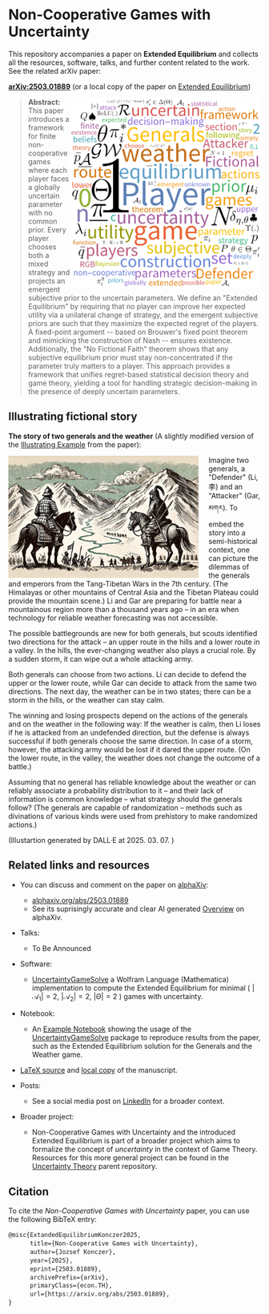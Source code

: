 # Non-Cooperative Games with Uncertainty

This repository accompanies a paper on **Extended Equilibrium** and collects all the resources, software, talks, and further content related to the work.
See the related arXiv paper:

[**arXiv:2503.01889**](https://arxiv.org/abs/2503.01889)
(or a local copy of the paper on [Extended Equilibrium](https://github.com/Konczer/UncertaintyTheory/raw/refs/heads/main/ExtendedEqilibrium/arXiv/pdf/2503.01889v1.pdf))


> <img align="right" src="WordFormulaCloud.png" alt="StatisticalGamesImage" width="380"> **Abstract:** This paper introduces a framework for finite non-cooperative games where each player faces a globally uncertain parameter with no common prior. Every player chooses both a mixed strategy and projects an emergent subjective prior to the uncertain parameters. We define an "Extended Equilibrium" by requiring that no player can improve her expected utility via a unilateral change of strategy, and the emergent subjective priors are such that they maximize the expected regret of the players. A fixed-point argument -- based on Brouwer's fixed point theorem and mimicking the construction of Nash -- ensures existence. Additionally, the "No Fictional Faith" theorem shows that any subjective equilibrium prior must stay non-concentrated if the parameter truly matters to a player. This approach provides a framework that unifies regret-based statistical decision theory and game theory, yielding a tool for handling strategic decision-making in the presence of deeply uncertain parameters.

## Illustrating fictional story

**The story of two generals and the weather**
(A slightly modified version of the [Illustrating Example](https://arxiv.org/pdf/2503.01889#section.2) from the paper):

<img align="left" src="GW.jpg" alt="StatisticalGamesImage" width="380" style="margin-right: 20px;">
Imagine two generals, a "Defender" (Li, 李) and an "Attacker" (Gar, མགར). To embed the story into a semi-historical context, one can picture the dilemmas of the generals and emperors from the Tang-Tibetan Wars in the 7th century. (The Himalayas or other mountains of Central Asia and the Tibetan Plateau could provide the mountain scene.)
Li and Gar are preparing for battle near a mountainous region more than a thousand years ago – in an era when technology for reliable weather forecasting was not accessible.

The possible battlegrounds are new for both generals, but scouts identified two directions for the attack – an upper route in the hills and a lower route in a valley.
In the hills, the ever-changing weather also plays a crucial role. By a sudden storm, it can wipe out a whole attacking army.

Both generals can choose from two actions. Li can decide to defend the upper or the lower route, while Gar can decide to attack from the same two directions. The next day, the weather can be in two states; there can be a storm in the hills, or the weather can stay calm.

The winning and losing prospects depend on the actions of the generals and on the weather in the following way:
If the weather is calm, then Li loses if he is attacked from an undefended direction, but the defense is always successful if both generals choose the same direction.
In case of a storm, however, the attacking army would be lost if it dared the upper route. (On the lower route, in the valley, the weather does not change the outcome of a battle.)

Assuming that no general has reliable knowledge about the weather or can reliably associate a probability distribution to it – and their lack of information is common knowledge – what strategy should the generals follow?
(The generals are capable of randomization – methods such as divinations of various kinds were used from prehistory to make randomized actions.)

(Illustartion generated by DALL·E at 2025. 03. 07. )

## Related links and resources

- You can discuss and comment on the paper on [alphaXiv](https://www.alphaxiv.org/):
    - [alphaxiv.org/abs/2503.01889](https://www.alphaxiv.org/abs/2503.01889)
    - See its suprisingly accurate and clear AI generated [Overview](https://www.alphaxiv.org/overview/2503.01889) on alphaXiv.

- Talks:
    - To Be Announced

 - Software:
    - [UncertaintyGameSolve](https://github.com/Konczer/UncertaintyTheory/tree/main/ExtendedEqilibrium/Software/WL) a Wolfram Language (Mathematica) implementation to compute the Extended Equilibrium for minimal ( $|\mathcal{A}_1|=2$, $|\mathcal{A}_2|=2$, $|\Theta|=2$ ) games with uncertainty.

- Notebook:
    - An [Example Notebook](https://github.com/Konczer/UncertaintyTheory/blob/main/ExtendedEqilibrium/Software/WL/ExampleNotebook.nb) showing the usage of the [UncertaintyGameSolve](https://github.com/Konczer/UncertaintyTheory/tree/main/ExtendedEqilibrium/Software/WL) package to reproduce results from the paper, such as the Extended Equilibrium solution for the Generals and the Weather game.

- [LaTeX source](https://github.com/Konczer/UncertaintyTheory/tree/main/ExtendedEqilibrium/arXiv/LaTeX) and [local copy](https://github.com/Konczer/UncertaintyTheory/tree/main/ExtendedEqilibrium/arXiv/pdf) of the manuscript.

- Posts:
    - See a social media post on [LinkedIn](https://www.linkedin.com/posts/j%C3%B3zsef-konczer-25290189_dear-friends-and-colleagues-i-am-happy-activity-7303151286323965952-kQne) for a broader context.

- Broader project:
    - Non-Cooperative Games with Uncertainty and the introduced Extended Equilibrium is part of a broader project which aims to formalize the concept of *uncertainty* in the context of Game Theory. Resources for this more general project can be found in the [Uncertainty Theory](https://github.com/Konczer/UncertaintyTheory/tree/main) parent repository.


## Citation

To cite the *Non-Cooperative Games with Uncertainty* paper, you can use the following BibTeX entry:

```latex
@misc{ExtandedEquilibriumKonczer2025,
      title={Non-Cooperative Games with Uncertainty}, 
      author={Jozsef Konczer},
      year={2025},
      eprint={2503.01889},
      archivePrefix={arXiv},
      primaryClass={econ.TH},
      url={https://arxiv.org/abs/2503.01889}, 
}
```